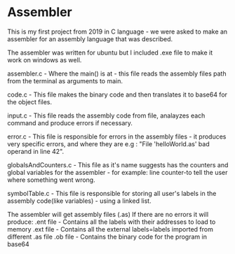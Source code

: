 # Assembler
This is my first project from 2019 in C language - we were asked to make an assembler for an assembly language that was described.

The assembler was written for ubuntu but I included .exe file to make it work on windows as well.

assembler.c - Where the main() is at - this file reads the assembly files path from the terminal as arguments to main.

code.c - This file makes the binary code and then translates it to base64 for the object files.

input.c - This file reads the assembly code from file, analayzes each command and produce errors if necessary.

error.c - This file is responsible for errors in the assembly files - it produces very specific errors, and where they are e.g : "File 'helloWorld.as' bad operand in line 42".

globalsAndCounters.c - This file as it's name suggests has the counters and global variables for the assembler - for example: line counter-to tell the user where something went wrong.

symbolTable.c - This file is responsible for storing all user's labels in the assembly code(like variables) - using a linked list.

The assembler will get assembly files (.as)
If there are no errors it will produce:
.ent file - Contains all the labels with their addresses to load to memory
.ext file - Contains all the external labels=labels imported from different .as file
.ob file - Contains the binary code for the program in base64
